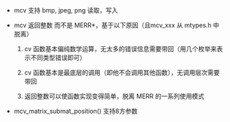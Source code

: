 * mcv 支持 bmp, jpeg, png 读取，写入

* mcv 返回整数 而不是 MERR*，基于以下原因（且mcv_xxx 从 mtypes.h 中脱离）

  1. cv 函数基本偏纯数学运算，无太多的错误信息需要带回（用几个枚举来表示不同类型错误即可）

  2. cv 函数基本是最底层的调用（即他不会调用其他函数），无调用层次需要带回

  3. 返回整数可以使函数实现变得简单，脱离 MERR 的一系列使用模式


* mcv_matrix_submat_position() 支持8方参数
